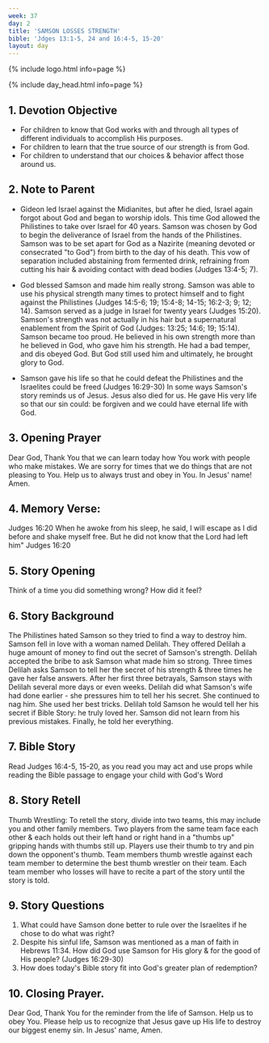 ```yaml
---
week: 37
day: 2
title: 'SAMSON LOSSES STRENGTH'
bible: 'Jdges 13:1-5, 24 and 16:4-5, 15-20'
layout: day
---
```



{% include logo.html info=page %}

{% include day_head.html info=page %}

## 1. Devotion Objective
- For children to know that God works with and through all types of different individuals to accomplish His purposes.
- For children to learn that the true source of our strength is from God.
- For children to understand that our choices & behavior affect those around us.

## 2. Note to Parent
- Gideon led Israel against the Midianites, but after he died, Israel again forgot about God and began to worship idols. This time God allowed the Philistines to take over Israel for 40 years. Samson was chosen by God to begin the deliverance of Israel from the hands of the Philistines. Samson was to be set apart for God as a Nazirite (meaning devoted or consecrated "to God") from birth to the day of his death. This vow of separation included abstaining from fermented drink, refraining from cutting his hair & avoiding contact with dead bodies (Judges 13:4-5; 7).
- God blessed Samson and made him really strong. Samson was able to use his physical strength many times to protect himself and to fight against the Philistines (Judges 14:5-6; 19; 15:4-8; 14-15; 16:2-3; 9; 12; 14). Samson served as a judge in Israel for twenty years (Judges 15:20). Samson's strength was not actually in his hair but a supernatural enablement from the Spirit of God (Judges:  13:25; 14:6; 19; 15:14). Samson became too proud. He believed in his own strength more than he believed in God, who gave him his strength. He had a bad temper, and dis obeyed God. But God still used him and ultimately, he brought glory to God.

- Samson gave his life so that he could defeat the Philistines and the Israelites could be freed (Judges 16:29-30) In some ways Samson's story reminds us of Jesus. Jesus also died for us. He gave His very life so that our sin could: be forgiven and we could have eternal life with God.

## 3. Opening Prayer
 Dear God, Thank You that we can learn today how You work with people who make mistakes. We are sorry for times that we do things that are not pleasing to You. Help us to always trust and obey in You. In Jesus' name! Amen.

## 4. Memory Verse:
Judges 16:20 When he awoke from his sleep, he said, I will escape as I did before and shake myself free. But he did not know that the Lord had left him" Judges 16:20

## 5. Story Opening
Think of a time you did something wrong? How did it feel?

## 6. Story Background
The Philistines hated Samson so they tried to find a way to destroy him. Samson fell in love with a woman named Delilah. They offered Delilah a huge amount of money to find out the secret of Samson's strength. Delilah accepted the bribe to ask Samson what made him so strong. Three times Delilah asks Samson to tell her the secret of his strength & three times he gave her false answers. After her first three betrayals, Samson stays with Delilah several more days or even weeks. Delilah did what Samson's wife had done earlier - she pressures him to tell her his secret. She continued to nag him. She used her best tricks. Delilah told Samson he would tell her his secret if Bible Story: he truly loved her. Samson did not learn from his previous mistakes. Finally, he told her everything.

## 7. Bible Story
 Read Judges 16:4-5, 15-20, as you read you may act and use props while reading the Bible passage to engage your child with God's Word

## 8. Story Retell
Thumb Wrestling: To retell the story, divide into two teams, this may include you and other family members. Two players from the same team face each other & each holds out their left hand or right hand in a "thumbs up" gripping hands with thumbs still up. Players use their thumb to try and pin down the opponent's thumb. Team members thumb wrestle against each team member to determine the best thumb wrestler on their team. Each team member who losses will have to recite a part of the story until the story is told.

## 9. Story Questions
1. What could have Samson done better to rule over the Israelites if he chose to do what was right?
2. Despite his sinful life, Samson was mentioned as a man of faith in Hebrews 11:34. How did God use Samson for His glory & for the good of His people? (Judges 16:29-30)
3. How does today's Bible story fit into God's greater plan of redemption?

## 10. Closing Prayer.
Dear God, Thank You for the reminder from the life of Samson. Help us to obey You. Please help us to recognize that Jesus gave up His life to destroy our biggest enemy sin. In Jesus' name, Amen.




